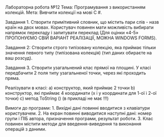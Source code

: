 Лабораторна робота №12
Тема: Програмування з використанням колекцій.
Мета: Вивчити колекції на мові С #.

Завдання 1. Створити примітивний словник, що містить пари слів - назв країн на двох мовах. Користувач повинен мати можливість вибирати напрямок перекладу і запитувати переклад (Для оцінки «4-5» ПРОПОНУЄМО СВІЙ ВАРІАНТ РЕАЛІЗАЦІЇ, МОЖНА WINDOWS FORMS).

Завдання 2: Створити строго типізовану колекцію, яка приймає тільки значення певного типу (типізована колекція) (тип даних обираєте на ваш розсуд).     

Завдання 3. Створити узагальнений клас прямої на площині. У класі передбачити 2 поля типу узагальненої точки, через які проходить пряма. 

Реалізувати в класі:
    a) конструктор, який приймає 2 точки
    b) конструктор, які приймає 4 координати (х і у координати для 1-ої і 2-ої точки)
    c) метод ToString () (в прикладі не має !!!)

Вимоги до програми:
    1. Вихідні дані повинні вводитися з клавіатури користувачем.
    2. На екран повинні виводитися наступні дані: номер групи і ПІБ автора, призначення програми, результат роботи.
    3. Клас повинен містити методи для введення-виведення та виконання операцій з даними.

